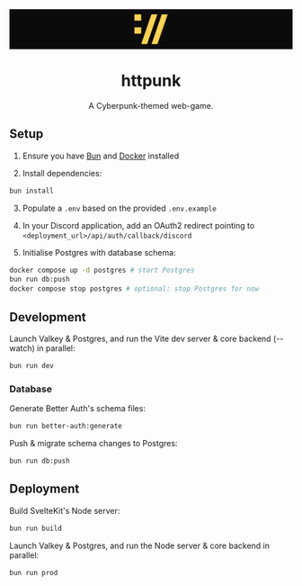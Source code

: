 <div align="center">
<img alt="httpunk favicon" src=".github/httpunk-banner.png" align="center" />
<br />

<h1>httpunk</h1>
<p>A Cyberpunk-themed web-game.</p>
</div>

## Setup

1. Ensure you have [Bun](https://bun.sh) and [Docker](https://www.docker.com/) installed

2. Install dependencies:

```bash
bun install
```

3. Populate a `.env` based on the provided `.env.example`

4. In your Discord application, add an OAuth2 redirect pointing to `<deployment_url>/api/auth/callback/discord`

5. Initialise Postgres with database schema:

```bash
docker compose up -d postgres # start Postgres
bun run db:push
docker compose stop postgres # optional: stop Postgres for now
```

## Development

Launch Valkey & Postgres, and run the Vite dev server & core backend (--watch) in parallel:

```bash
bun run dev
```

### Database

Generate Better Auth's schema files:

```bash
bun run better-auth:generate
```

Push & migrate schema changes to Postgres:

```bash
bun run db:push
```

## Deployment

Build SvelteKit's Node server:

```bash
bun run build
```

Launch Valkey & Postgres, and run the Node server & core backend in parallel:

```bash
bun run prod
```
